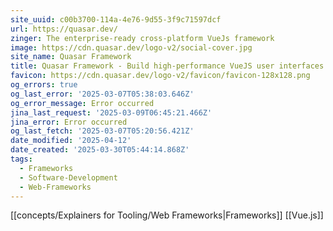 ```yaml
---
site_uuid: c00b3700-114a-4e76-9d55-3f9c71597dcf
url: https://quasar.dev/
zinger: The enterprise-ready cross-platform VueJs framework
image: https://cdn.quasar.dev/logo-v2/social-cover.jpg
site_name: Quasar Framework
title: Quasar Framework - Build high-performance VueJS user interfaces in record time
favicon: https://cdn.quasar.dev/logo-v2/favicon/favicon-128x128.png
og_errors: true
og_last_error: '2025-03-07T05:38:03.646Z'
og_error_message: Error occurred
jina_last_request: '2025-03-09T06:45:21.466Z'
jina_error: Error occurred
og_last_fetch: '2025-03-07T05:20:56.421Z'
date_modified: '2025-04-12'
date_created: '2025-03-30T05:44:14.868Z'
tags:
  - Frameworks
  - Software-Development
  - Web-Frameworks
---
```














[[concepts/Explainers for Tooling/Web Frameworks|Frameworks]]
[[Vue.js]]


